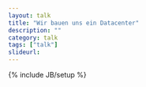 ```yaml
---
layout: talk
title: "Wir bauen uns ein Datacenter"
description: ""
category: talk
tags: ["talk"]
slideurl: 
---
```

{% include JB/setup %}